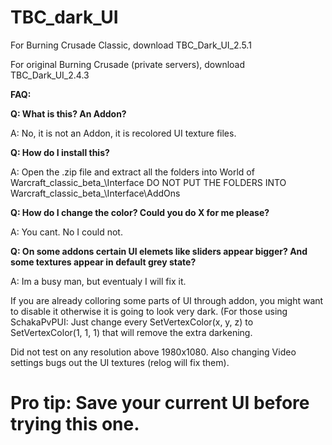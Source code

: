 # TBC_dark_UI

For Burning Crusade Classic, download TBC_Dark_UI_2.5.1

For original Burning Crusade (private servers), download TBC_Dark_UI_2.4.3

**FAQ:**

**Q: What is this? An Addon?**

A: No, it is not an Addon, it is recolored UI texture files.
   
**Q: How do I install this?**

A: Open the .zip file and extract all the folders into World of Warcraft\_classic_beta_\Interface
   DO NOT PUT THE FOLDERS INTO Warcraft\_classic_beta_\Interface\AddOns
   
**Q: How do I change the color? Could you do X for me please?**

A: You cant. No I could not.

**Q: On some addons certain UI elemets like sliders appear bigger? And some textures appear in default grey state?**

A: Im a busy man, but eventualy I will fix it.

If you are already colloring some parts of UI through addon, 
you might want to disable it otherwise it is going to look very dark. 
(For those using SchakaPvPUI: Just change every SetVertexColor(x, y, z) to SetVertexColor(1, 1, 1) that will remove the extra darkening.


Did not test on any resolution above 1980x1080. Also changing Video settings bugs out the UI textures (relog will fix them).

# Pro tip: Save your current UI before trying this one.  


